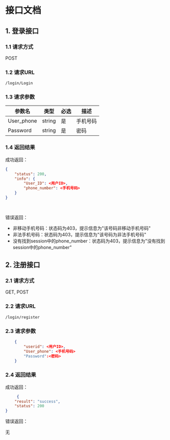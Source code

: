 # 接口文档

## 1. 登录接口

### 1.1 请求方式

POST

### 1.2 请求URL

```
/login/Login    
```

### 1.3 请求参数

| 参数名     | 类型   | 必选 | 描述     |
| ---------- | ------ | ---- | -------- |
| User_phone | string | 是   | 手机号码 |
| Password   | string | 是   | 密码     |

### 1.4 返回结果

成功返回：

```json
{
    "status": 200,
    "info": {
        "User_ID": <用户ID>,
        "phone_number": <手机号码>
    }
}

    
```

错误返回：

- 非移动手机号码：状态码为403，提示信息为"该号码非移动手机号码"
- 非法手机号码：状态码为403，提示信息为"该号码为非法手机号码"
- 没有找到session中的phone_number：状态码为403，提示信息为"没有找到session中的phone_number"

## 2. 注册接口

### 2.1 请求方式

GET, POST

### 2.2 请求URL

```
/login/register    
```

### 2.3 请求参数

```json
 	{
        "userid": <用户ID>,
        "User_phone": <手机号码>
        "Password":<密码>
    }
```



### 2.4 返回结果

成功返回：

```json
     {
    "result": "success",
    "status": 200
}
```

错误返回：

无